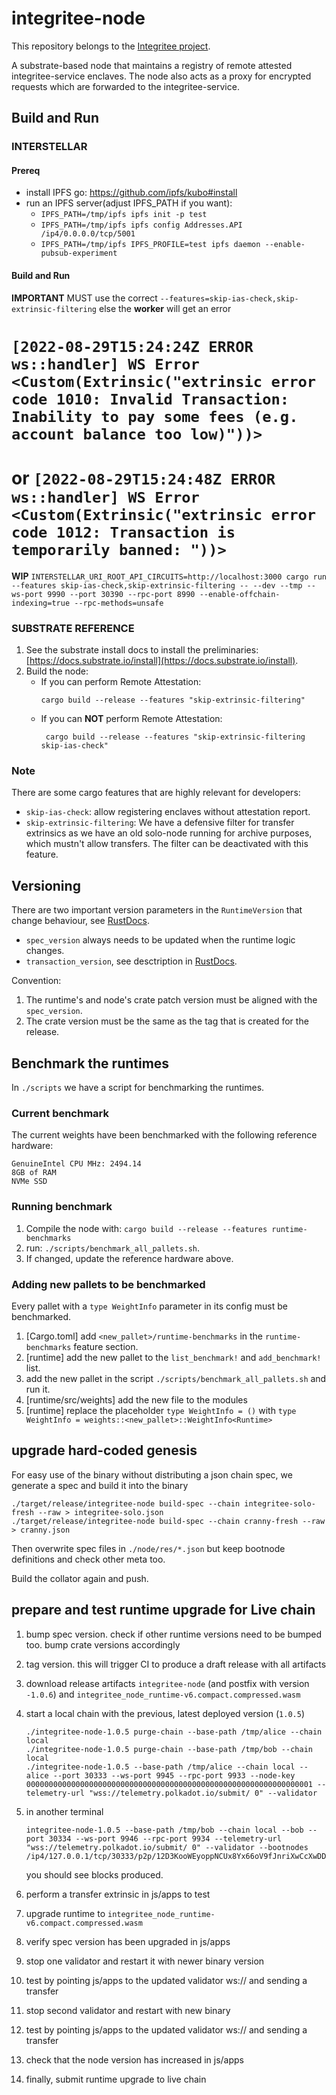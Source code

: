 # integritee-node

This repository belongs to the [Integritee project](https://integritee.network).

A substrate-based node that maintains a registry of remote attested integritee-service enclaves. The node also acts as a proxy for encrypted requests which are forwarded to the integritee-service.

## Build and Run

### INTERSTELLAR

#### Prereq

- install IPFS go: https://github.com/ipfs/kubo#install
- run an IPFS server(adjust IPFS_PATH if you want):
  - `IPFS_PATH=/tmp/ipfs ipfs init -p test`
  - `IPFS_PATH=/tmp/ipfs ipfs config Addresses.API /ip4/0.0.0.0/tcp/5001`
  - `IPFS_PATH=/tmp/ipfs IPFS_PROFILE=test ipfs daemon --enable-pubsub-experiment`

#### Build and Run

**IMPORTANT** MUST use the correct `--features=skip-ias-check,skip-extrinsic-filtering` else the **worker** will get an error
#        `[2022-08-29T15:24:24Z ERROR ws::handler] WS Error <Custom(Extrinsic("extrinsic error code 1010: Invalid Transaction: Inability to pay some fees (e.g. account balance too low)"))>`
#        or `[2022-08-29T15:24:48Z ERROR ws::handler] WS Error <Custom(Extrinsic("extrinsic error code 1012: Transaction is temporarily banned: "))>`

**WIP** `INTERSTELLAR_URI_ROOT_API_CIRCUITS=http://localhost:3000 cargo run --features skip-ias-check,skip-extrinsic-filtering -- --dev --tmp --ws-port 9990 --port 30390 --rpc-port 8990 --enable-offchain-indexing=true --rpc-methods=unsafe`

### SUBSTRATE REFERENCE

1. See the substrate install docs to install the preliminaries: [https://docs.substrate.io/install](https://docs.substrate.io/install).
2. Build the node:
    - If you can perform Remote Attestation:
        ```
        cargo build --release --features "skip-extrinsic-filtering"
        ```
    - If you can **NOT** perform Remote Attestation:
	   ```
        cargo build --release --features "skip-extrinsic-filtering skip-ias-check"
        ```

### Note
There are some cargo features that are highly relevant for developers:

* `skip-ias-check`: allow registering enclaves without attestation report.
* `skip-extrinsic-filtering`: We have a defensive filter for transfer extrinsics as we have an old solo-node running for archive purposes, which mustn't allow transfers. The filter can be deactivated with this feature.

## Versioning
There are two important version parameters in the `RuntimeVersion` that change behaviour, see [RustDocs](https://paritytech.github.io/substrate/master/sp_version/struct.RuntimeVersion.html).
* `spec_version` always needs to be updated when the runtime logic changes.
* `transaction_version`, see desctription in [RustDocs](https://paritytech.github.io/substrate/master/sp_version/struct.RuntimeVersion.html).

Convention:
1. The runtime's and node's crate patch version must be aligned with the `spec_version`.
2. The crate version must be the same as the tag that is created for the release.


## Benchmark the runtimes
In `./scripts` we have a script for benchmarking the runtimes.

### Current benchmark
The current weights have been benchmarked with the following reference hardware:

    GenuineIntel CPU MHz: 2494.14
    8GB of RAM
    NVMe SSD

### Running benchmark
1. Compile the node with: `cargo build --release --features runtime-benchmarks`
2. run: `./scripts/benchmark_all_pallets.sh`.
3. If changed, update the reference hardware above.

### Adding new pallets to be benchmarked
Every pallet with a `type WeightInfo` parameter in its config must be benchmarked.

1. [Cargo.toml] add `<new_pallet>/runtime-benchmarks` in the `runtime-benchmarks` feature section.
2. [runtime] add the new pallet to the `list_benchmark!` and `add_benchmark!` list.
3. add the new pallet in the script `./scripts/benchmark_all_pallets.sh` and run it.
4. [runtime/src/weights] add the new file to the modules
5. [runtime] replace the placeholder `type WeightInfo = ()` with `type WeightInfo = weights::<new_pallet>::WeightInfo<Runtime>`

## upgrade hard-coded genesis

For easy use of the binary without distributing a json chain spec, we generate a spec and build it into the binary
```
./target/release/integritee-node build-spec --chain integritee-solo-fresh --raw > integritee-solo.json
./target/release/integritee-node build-spec --chain cranny-fresh --raw > cranny.json
```
Then overwrite spec files in `./node/res/*.json` but keep bootnode definitions and check other meta too.

Build the collator again and push.

## prepare and test runtime upgrade for Live chain

1. bump spec version. check if other runtime versions need to be bumped too. bump crate versions accordingly
2. tag version. this will trigger CI to produce a draft release with all artifacts
3. download release artifacts `integritee-node` (and postfix with version `-1.0.6`) and `integritee_node_runtime-v6.compact.compressed.wasm`
4. start a local chain with the previous, latest deployed version (`1.0.5`)
    ```
    ./integritee-node-1.0.5 purge-chain --base-path /tmp/alice --chain local
    ./integritee-node-1.0.5 purge-chain --base-path /tmp/bob --chain local
    ./integritee-node-1.0.5 --base-path /tmp/alice --chain local --alice --port 30333 --ws-port 9945 --rpc-port 9933 --node-key 0000000000000000000000000000000000000000000000000000000000000001 --telemetry-url "wss://telemetry.polkadot.io/submit/ 0" --validator
    ```

5. in another terminal
    ```
    integritee-node-1.0.5 --base-path /tmp/bob --chain local --bob --port 30334 --ws-port 9946 --rpc-port 9934 --telemetry-url "wss://telemetry.polkadot.io/submit/ 0" --validator --bootnodes /ip4/127.0.0.1/tcp/30333/p2p/12D3KooWEyoppNCUx8Yx66oV9fJnriXwCcXwDDUA2kj6vnc6iDEp
    ```
    you should see blocks produced.
6. perform a transfer extrinsic in js/apps to test
7. upgrade runtime to `integritee_node_runtime-v6.compact.compressed.wasm`
8. verify spec version has been upgraded in js/apps
9. stop one validator and restart it with newer binary version
10. test by pointing js/apps to the updated validator ws:// and sending a transfer
11. stop second validator and restart with new binary
12. test by pointing js/apps to the updated validator ws:// and sending a transfer
13. check that the node version has increased in js/apps
14. finally, submit runtime upgrade to live chain
